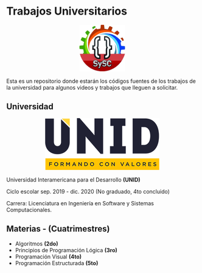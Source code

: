 # Trabajos Universitarios

<p align="center">
    <img src="./static/logo-sistemas.png" width="120"/>
</p>

Esta es un repositorio donde estarán los códigos fuentes de los trabajos de la universidad para algunos videos y trabajos que lleguen a solicitar.

## Universidad

<p align="center">
    <img src="./static/logo-unid.png" width="300"/>
</p>

Universidad Interamericana para el Desarrollo **(UNID)**

Ciclo escolar sep. 2019 - dic. 2020 (No graduado, 4to concluido)

Carrera: Licenciatura en Ingeniería en Software y Sistemas Computacionales.

## Materias - (Cuatrimestres)

-   Algoritmos **(2do)**
-   Principios de Programación Lógica **(3ro)**
-   Programación Visual **(4to)**
-   Programación Estructurada **(5to)**
